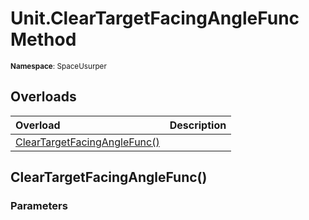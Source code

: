 # Unit.ClearTargetFacingAngleFunc Method

<small>**Namespace**: SpaceUsurper</small>

## Overloads

<div markdown="1" class="member-table">

| Overload | Description |
| :------- | ----------- |
| [ClearTargetFacingAngleFunc()](#) |  | 

</div>

## ClearTargetFacingAngleFunc()
### Parameters
